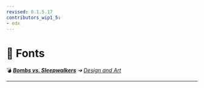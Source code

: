 ```yaml
---
revised: 0.1.5.17
contributors_wip1_5:
- edx
---
```


# 📄 Fonts

💣 ***[Bombs vs. Sleepwalkers][home]** ➔ [Design and Art][designart]*

****

[home]: /README.md
[designart]: /design_art/readme.md
